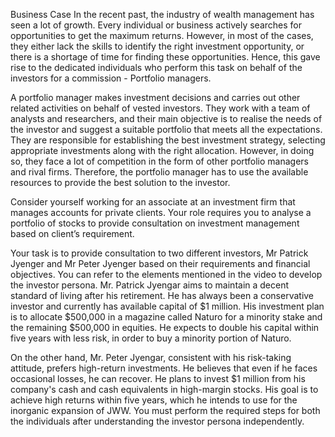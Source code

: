 Business Case
In the recent past, the industry of wealth management has seen a lot of growth. Every individual or business actively searches for opportunities to get the maximum returns. However, in most of the cases, they either lack the skills to identify the right investment opportunity, or there is a shortage of time for finding these opportunities. Hence, this gave rise to the dedicated individuals who perform this task on behalf of the investors for a commission - Portfolio managers.
 
A portfolio manager makes investment decisions and carries out other related activities on behalf of vested investors. They work with a team of analysts and researchers, and their main objective is to realise the needs of the investor and suggest a suitable portfolio that meets all the expectations. They are responsible for establishing the best investment strategy, selecting appropriate investments along with the right allocation. However, in doing so, they face a lot of competition in the form of other portfolio managers and rival firms. Therefore, the portfolio manager has to use the available resources to provide the best solution to the investor.
 
Consider yourself working for an associate at an investment firm that manages accounts for private clients. Your role requires you to analyse a portfolio of stocks to provide consultation on investment management based on client’s requirement.

Your task is to provide consultation to two different investors, Mr Patrick Jyenger and Mr Peter Jyenger based on their requirements and financial objectives. You can refer to the elements mentioned in the video to develop the investor persona. 
Mr. Patrick Jyengar aims to maintain a decent standard of living after his retirement. He has always been a conservative investor and currently has available capital of $1 million. His investment plan is to allocate $500,000 in a magazine called Naturo for a minority stake and the remaining $500,000 in equities. He expects to double his capital within five years with less risk, in order to buy a minority portion of Naturo.

On the other hand, Mr. Peter Jyengar, consistent with his risk-taking attitude, prefers high-return investments. He believes that even if he faces occasional losses, he can recover. He plans to invest $1 million from his company's cash and cash equivalents in high-margin stocks. His goal is to achieve high returns within five years, which he intends to use for the inorganic expansion of JWW. 
You must perform the required steps for both the individuals after understanding the investor persona independently.
